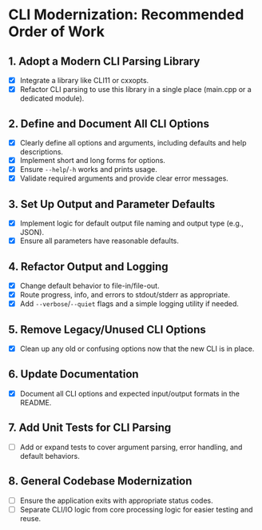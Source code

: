 # CLI Modernization: Recommended Order of Work

## 1. Adopt a Modern CLI Parsing Library
- [x] Integrate a library like CLI11 or cxxopts.
- [x] Refactor CLI parsing to use this library in a single place (main.cpp or a dedicated module).

## 2. Define and Document All CLI Options
- [x] Clearly define all options and arguments, including defaults and help descriptions.
- [x] Implement short and long forms for options.
- [x] Ensure `--help`/`-h` works and prints usage.
- [x] Validate required arguments and provide clear error messages.

## 3. Set Up Output and Parameter Defaults
- [x] Implement logic for default output file naming and output type (e.g., JSON).
- [x] Ensure all parameters have reasonable defaults.

## 4. Refactor Output and Logging
- [x] Change default behavior to file-in/file-out.
- [x] Route progress, info, and errors to stdout/stderr as appropriate.
- [x] Add `--verbose`/`--quiet` flags and a simple logging utility if needed.

## 5. Remove Legacy/Unused CLI Options
- [x] Clean up any old or confusing options now that the new CLI is in place.

## 6. Update Documentation
- [x] Document all CLI options and expected input/output formats in the README.

## 7. Add Unit Tests for CLI Parsing
- [ ] Add or expand tests to cover argument parsing, error handling, and default behaviors.

## 8. General Codebase Modernization
- [ ] Ensure the application exits with appropriate status codes.
- [ ] Separate CLI/IO logic from core processing logic for easier testing and reuse.
